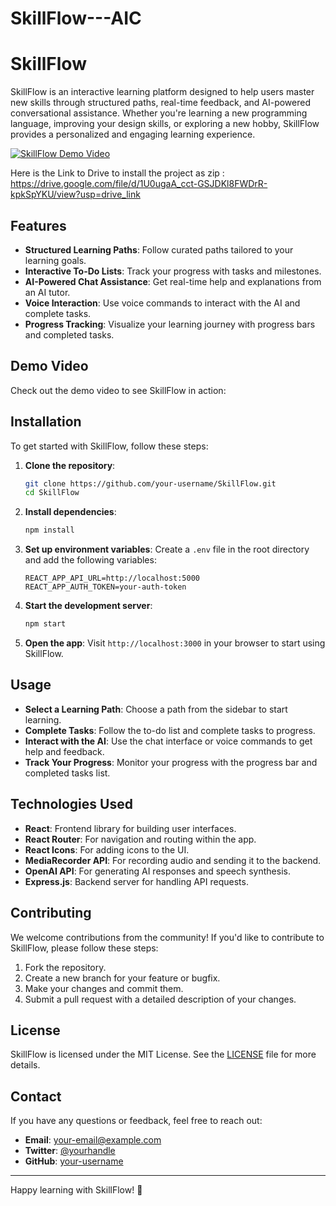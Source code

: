 # SkillFlow---AIC
# SkillFlow

SkillFlow is an interactive learning platform designed to help users master new skills through structured paths, real-time feedback, and AI-powered conversational assistance. Whether you're learning a new programming language, improving your design skills, or exploring a new hobby, SkillFlow provides a personalized and engaging learning experience.

[![SkillFlow Demo Video](https://img.youtube.com/vi/hZhekfVG2CE/0.jpg)](https://youtu.be/hZhekfVG2CE)

Here is the Link to Drive to install the project as zip : https://drive.google.com/file/d/1U0ugaA_cct-GSJDKl8FWDrR-kpkSpYKU/view?usp=drive_link
## Features

- **Structured Learning Paths**: Follow curated paths tailored to your learning goals.
- **Interactive To-Do Lists**: Track your progress with tasks and milestones.
- **AI-Powered Chat Assistance**: Get real-time help and explanations from an AI tutor.
- **Voice Interaction**: Use voice commands to interact with the AI and complete tasks.
- **Progress Tracking**: Visualize your learning journey with progress bars and completed tasks.

## Demo Video

Check out the demo video to see SkillFlow in action:

## Installation

To get started with SkillFlow, follow these steps:

1. **Clone the repository**:
   ```bash
   git clone https://github.com/your-username/SkillFlow.git
   cd SkillFlow
   ```

2. **Install dependencies**:
   ```bash
   npm install
   ```

3. **Set up environment variables**:
   Create a `.env` file in the root directory and add the following variables:
   ```
   REACT_APP_API_URL=http://localhost:5000
   REACT_APP_AUTH_TOKEN=your-auth-token
   ```

4. **Start the development server**:
   ```bash
   npm start
   ```

5. **Open the app**:
   Visit `http://localhost:3000` in your browser to start using SkillFlow.

## Usage

- **Select a Learning Path**: Choose a path from the sidebar to start learning.
- **Complete Tasks**: Follow the to-do list and complete tasks to progress.
- **Interact with the AI**: Use the chat interface or voice commands to get help and feedback.
- **Track Your Progress**: Monitor your progress with the progress bar and completed tasks list.

## Technologies Used

- **React**: Frontend library for building user interfaces.
- **React Router**: For navigation and routing within the app.
- **React Icons**: For adding icons to the UI.
- **MediaRecorder API**: For recording audio and sending it to the backend.
- **OpenAI API**: For generating AI responses and speech synthesis.
- **Express.js**: Backend server for handling API requests.

## Contributing

We welcome contributions from the community! If you'd like to contribute to SkillFlow, please follow these steps:

1. Fork the repository.
2. Create a new branch for your feature or bugfix.
3. Make your changes and commit them.
4. Submit a pull request with a detailed description of your changes.

## License

SkillFlow is licensed under the MIT License. See the [LICENSE](LICENSE) file for more details.

## Contact

If you have any questions or feedback, feel free to reach out:

- **Email**: your-email@example.com
- **Twitter**: [@yourhandle](https://twitter.com/yourhandle)
- **GitHub**: [your-username](https://github.com/your-username)

---

Happy learning with SkillFlow! 🚀
